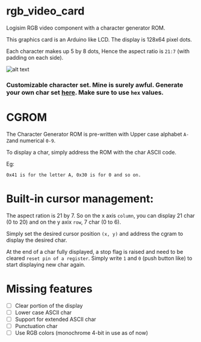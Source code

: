 # rgb_video_card
Logisim RGB video component with a character generator ROM. 

This graphics card is an Arduino like LCD.
The display is 128x64 pixel dots. 

Each character makes up 5 by 8 dots, Hence the aspect ratio is ```21:7``` (with padding on each side).

![alt text](./img2.jpg)

### Customizable character set. Mine is surely awful. Generate your own char set [here](https://maxpromer.github.io/LCD-Character-Creator/). Make sure to use ```hex``` values.


# CGROM
The Character Generator ROM is pre-written with Upper case alphabet ```A-Z```and numerical ```0-9```.

To display a char, simply address the ROM with the char ASCII code. 

Eg:
```
0x41 is for the letter A, 0x30 is for 0 and so on.
```

# Built-in cursor management: 
The aspect ration is 21 by 7. So on the x axis ```column```, you can display 21 char (0 to 20) and on the y axix ```row```, 7 char (0 to 6).

Simply set the desired cursor position ```(x, y)``` and address the cgram to display the desired char.

At the end of a char fully displayed, a stop flag is raised and need to be cleared ```reset pin of a register```. Simply write ```1``` and ```0``` (push button like) to start
displaying new char again.

# Missing features
- [ ] Clear portion of the display
- [ ] Lower case ASCII char
- [ ] Support for extended ASCII char
- [ ] Punctuation char
- [ ] Use RGB colors (monochrome 4-bit in use as of now)

